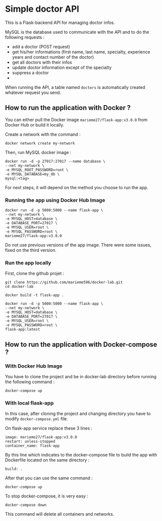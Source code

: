 # Simple doctor API
This is a Flask-backend API for managing doctor infos.

MySQL is the database used to communicate with the API and to do the following requests :
- add a doctor (POST request)
- get his/her informations (first name, last name, specialty, experience years and contact number of the doctor)
- get all doctors with their infos
- update doctor information except of the specialty
- suppress a doctor
- 
When running the API, a table named `doctors` is automatically created whatever request you send.

## How to run the application with Docker ?
You can either pull the Docker image `marieme27/flask-app:v3.0.0` from Docker Hub or build it locally.

Create a network with the command :
```
docker network create my-network
```
Then, run MySQL docker image :
```
docker run -d -p 27017:27017 --name database \
--net my-network \
-e MYSQL_ROOT_PASSWORD=root \
-e MYSQL_DATABASE=my_db \
mysql:<tag>
```
For next steps, it will depend on the method you choose to run the app.

### Running the app using Docker Hub Image

```
docker run -d -p 5000:5000 --name flask-app \
--net my-network \
-e MYSQL_HOST=database \
-e DATABASE_PORT=27017 \
-e MYSQL_USER=root \
-e MYSQL_PASSWORD=root \
marieme27/flask-app:v3.0.0
```
Do not use previous versions of the app image. There were some issues, fixed on the third version.

### Run the app locally

First, clone the github projet :
```
git clone https://github.com/marieme596/docker-lab.git
cd docker-lab
```

```
docker build -t flask-app .
```

```
docker run -d -p 5000:5000 --name flask-app \
--net my-network \
-e MYSQL_HOST=database \
-e DATABASE_PORT=27017 \
-e MYSQL_USER=root \
-e MYSQL_PASSWORD=root \
flask-app:latest
```

## How to run the application with Docker-compose ?

### With Docker Hub Image
You have to clone the project and be in docker-lab directory before running the following command :

```
docker-compose up
```

### With local flask-app
In this case, after cloning the project and changing directory you have to modify `docker-compose.yml` file.

On flask-app service replace these 3 lines :

```
image: marieme27/flask-app:v3.0.0
restart: unless-stopped
container_name: flask-app 
```

By this line which indicates to the docker-compose file to build the app with Dockerfile located on the same directory :

```
build: .
```
After that you can use the same command :

```
docker-compose up
```

To stop docker-compose, it is very easy :

```
docker-compose down 
```

This command will delete all containers and networks.

